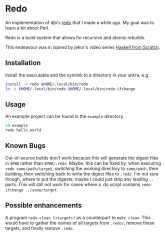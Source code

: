# Redo

An implementation of djb's [redo](http://cr.yp.to/redo.html) that I made a while ago.
My goal was to learn a bit about Perl.

Redo is a build system that allows for recursive and atomic rebuilds.

This endeavour was in ispired by jekor's video series
[Haskell from Scratch](https://www.youtube.com/playlist?list=PLxj9UAX4Em-Ij4TKwKvo-SLp-Zbv-hB4B).

## Installation

Install the executable and the symlink to a directory in your `$PATH`, e.g.:

```bash
install -D redo $HOME/.local/bin/redo
ln -s $HOME/.local/bin/redo $HOME/.local/bin/redo-ifchange
```

## Usage

An example project can be found in the `example` directory.

```bash
cd example
redo hello_world
```

## Known Bugs

Out-of-source builds don't work because this will generate the digest files in `$PWD` rather than
`$PWD/.redo`.
Maybe, this can be fixed by, when executing `redo some/path/target`, switching the working directory
to `some/path`, then building, then switching back to write the digest files to `.redo`.
I'm not sure though, where to put the digests; maybe I could just strip any leading `..` parts.
This will still not work for cases where a .do script contains `redo-ifchange ../some/target`.

## Possible enhancements

A program `redo-clean [<target>]` as a counterpart to `make clean`.
This would have to gather the names of all targets from `.redo/`, remove these targets, and finally
remove `.redo`.
